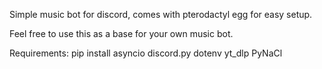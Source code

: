 Simple music bot for discord, comes with pterodactyl egg for easy setup.

Feel free to use this as a base for your own music bot.


Requirements:
pip install asyncio
discord.py
dotenv
yt_dlp
PyNaCl
